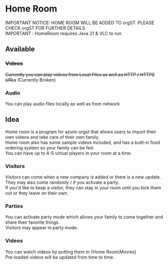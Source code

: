 # Home Room  
IMPORTANT NOTICE: HOME ROOM WILL BE ADDED TO orgST. PLEASE CHECK orgST FOR FURTHER DETAILS  
IMPORTANT : HomeRoom requires Java 21 & VLC to run  
  
## Available
### ~~Videos~~
~~Currently you can play videos from Local Files as well as HTTP / HTTPS URLs~~ (Currently Broken)
  
### Audio 
You can play audio files locally as well as from network  
  
## Idea
Home room is a program for azure-orgst that allows users to import their own videos and take care of their own family.  
Home room also has some sample videos included, and has a built-in food ordering system so your family can be fed.  
You can have up to 4-5 virtual players in your room at a time.  
  
### Visitors  
Visitors can come when a new company is added or there is a new update.  
They may also come randomly / if you activate a party.  
If you'd like to keep a visitor, they can stay in your room until you kick them out or they leave on their own.  
  
### Parties  
You can activate party mode which allows your family to come together and share their favorite things.  
Visitors may appear in party mode.  
  
### Videos  
You can watch videos by putting them in {Home Room\Movies}  
Pre-loaded videos will be updated from time to time.  
  